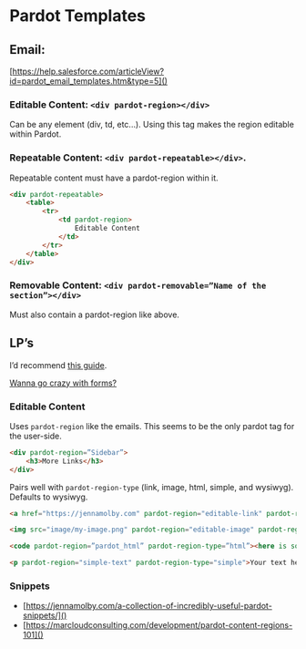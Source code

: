 # Pardot Templates

## Email:

[https://help.salesforce.com/articleView?id=pardot_email_templates.htm&type=5]()

### Editable Content: `<div pardot-region></div>`

Can be any element (div, td, etc...). Using this tag makes the region editable within Pardot.

### Repeatable Content: `<div pardot-repeatable></div>`.

Repeatable content must have a pardot-region within it.

```html
<div pardot-repeatable>
    <table>
        <tr>
            <td pardot-region>
                Editable Content
            </td>
        </tr>
    </table>
</div>
```

### Removable Content: `<div pardot-removable=”Name of the section”></div>`

Must also contain a pardot-region like above.


## LP’s

I’d recommend [this guide](https://www.pardot.com/training/creating-layout-templates/).

[Wanna go crazy with forms?](https://help.salesforce.com/articleView?id=pardot_forms_layout_template_form_code.htm&type=5)

### Editable Content

Uses `pardot-region` like the emails. This seems to be the only pardot tag for the user-side. 

```html
<div pardot-region=”Sidebar”>
    <h3>More Links</h3>
</div>
```

Pairs well with `pardot-region-type` (link, image, html, simple, and wysiwyg). Defaults to wysiwyg. 

```html
<a href="https://jennamolby.com" pardot-region="editable-link" pardot-region-type="link">My Link</a>

<img src="image/my-image.png" pardot-region="editable-image" pardot-region-type="image" />

<code pardot-region=”pardot_html” pardot-region-type=”html”><here is some code></code> 

<p pardot-region="simple-text" pardot-region-type="simple">Your text here.</p>

```
### Snippets

- [https://jennamolby.com/a-collection-of-incredibly-useful-pardot-snippets/]()
- [https://marcloudconsulting.com/development/pardot-content-regions-101]()







